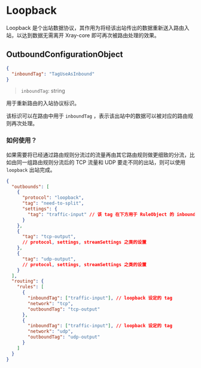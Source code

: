 # Loopback

Loopback 是个出站数据协议，其作用为将经该出站传出的数据重新送入路由入站，以达到数据无需离开 Xray-core 即可再次被路由处理的效果。

## OutboundConfigurationObject

```json
{
  "inboundTag": "TagUseAsInbound"
}
```

> `inboundTag`: string

用于重新路由的入站协议标识。

该标识可以在路由中用于 `inboundTag` ，表示该出站中的数据可以被对应的路由规则再次处理。

### 如何使用？

如果需要将已经通过路由规则分流过的流量再由其它路由规则做更细致的分流，比如由同一组路由规则分流后的 TCP 流量和 UDP 要走不同的出站，则可以使用 `loopback` 出站完成。

``` json
{
  "outbounds": [
    {
      "protocol": "loopback",
      "tag": "need-to-split",
      "settings": {
        "tag": "traffic-input" // 该 tag 在下方用于 RuleObject 的 inboundTag
      }
    },
    {
      "tag": "tcp-output",
      // protocol, settings, streamSettings 之类的设置
    },
    {
      "tag": "udp-output",
      // protocol, settings, streamSettings 之类的设置
    }
  ],
  "routing": {
    "rules": [
      {
        "inboundTag": ["traffic-input"], // loopback 设定的 tag
        "network": "tcp",
        "outboundTag": "tcp-output"
      },
      {
        "inboundTag": ["traffic-input"], // loopback 设定的 tag
        "network": "udp",
        "outboundTag": "udp-output"
      }
    ]
  }
}
```
